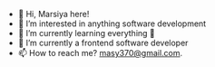- 👋 Hi, Marsiya here!
- 👀 I’m interested in anything software development
- 🌱 I’m currently learning everything 🤣
- 💞️ I’m currently a frontend software developer
- 📫 How to reach me?  masy370@gmail.com.

<!---
Mar-Issah/Mar-Issah is a ✨ special ✨ repository because its `README.md` (this file) appears on your GitHub profile.
You can click the Preview link to take a look at your changes.
--->
